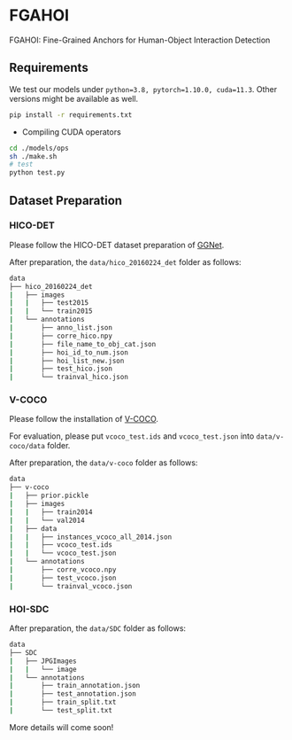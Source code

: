 # FGAHOI

FGAHOI: Fine-Grained Anchors for Human-Object Interaction Detection


## Requirements

We test our models under ```python=3.8, pytorch=1.10.0, cuda=11.3```. Other versions might be available as well.

```bash
pip install -r requirements.txt
```

- Compiling CUDA operators

```bash
cd ./models/ops
sh ./make.sh
# test
python test.py
```

## Dataset Preparation

### HICO-DET

Please follow the HICO-DET dataset preparation of [GGNet](https://github.com/SherlockHolmes221/GGNet).

After preparation, the `data/hico_20160224_det` folder as follows:

```bash
data
├── hico_20160224_det
|   ├── images
|   |   ├── test2015
|   |   └── train2015
|   └── annotations
|       ├── anno_list.json
|       ├── corre_hico.npy
|       ├── file_name_to_obj_cat.json
|       ├── hoi_id_to_num.json
|       ├── hoi_list_new.json
|       ├── test_hico.json
|       └── trainval_hico.json
```

### V-COCO

Please follow the installation of [V-COCO](https://github.com/s-gupta/v-coco).

For evaluation, please put `vcoco_test.ids` and `vcoco_test.json` into `data/v-coco/data` folder.

After preparation, the `data/v-coco` folder as follows:

```bash
data
├── v-coco
|   ├── prior.pickle
|   ├── images
|   |   ├── train2014
|   |   └── val2014
|   ├── data
|   |   ├── instances_vcoco_all_2014.json
|   |   ├── vcoco_test.ids
|   |   └── vcoco_test.json
|   └── annotations
|       ├── corre_vcoco.npy
|       ├── test_vcoco.json
|       └── trainval_vcoco.json
```
### HOI-SDC

After preparation, the `data/SDC` folder as follows:
```bash
data
├── SDC
|   ├── JPGImages
|   |   └── image
|   └── annotations
|       ├── train_annotation.json
|       ├── test_annotation.json
|       ├── train_split.txt
|       └── test_split.txt
```


More details will come soon!

